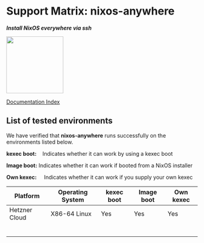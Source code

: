 # Support Matrix: nixos-anywhere

**_Install NixOS everywhere via ssh_**

<img src="https://raw.githubusercontent.com/numtide/nixos-anywhere/main/docs/logo.png" width="150" height="150">

[Documentation Index](./INDEX.md)

## List of tested environments

We have verified that **nixos-anywhere** runs successfully on the environments
listed below.

**kexec boot:**    Indicates whether it can work by using a kexec boot

**Image boot:** Indicates whether it can work if booted from a NixOS installer

**Own kexec:**     Indicates whether it can work if you supply your own kexec

| **Platform**  | **Operating System** | kexec boot | Image boot | Own kexec |
| ------------- | -------------------- | ---------- | ---------- | --------- |
| Hetzner Cloud | X86-64 Linux         | Yes        | Yes        | Yes       |
|               |                      |            |            |           |
|               |                      |            |            |           |
|               |                      |            |            |           |
|               |                      |            |            |           |
|               |                      |            |            |           |
|               |                      |            |            |           |
